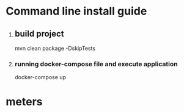 # Command line install guide

1) ## build project 
   mvn clean package -DskipTests

3) ### running docker-compose file and execute application
   docker-compose up
# meters
